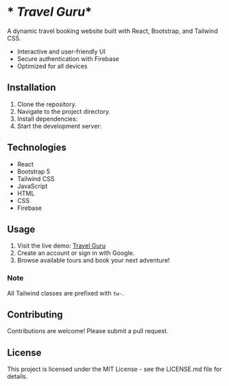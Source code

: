 # * *Travel Guru**

A dynamic travel booking website built with React, Bootstrap, and Tailwind CSS.

- Interactive and user-friendly UI
- Secure authentication with Firebase
- Optimized for all devices

## **Installation**

1. Clone the repository.
2. Navigate to the project directory.
3. Install dependencies: 
4. Start the development server: 


## **Technologies**

- React
- Bootstrap 5
- Tailwind CSS
- JavaScript
- HTML
- CSS
- Firebase

## **Usage**

1. Visit the live demo: [Travel Guru](https://www.travelguru.com/)
2. Create an account or sign in with Google.
3. Browse available tours and book your next adventure!

### **Note**

All Tailwind classes are prefixed with `tw-`.

## **Contributing**

Contributions are welcome! Please submit a pull request.

## **License**

This project is licensed under the MIT License - see the LICENSE.md file for details.
